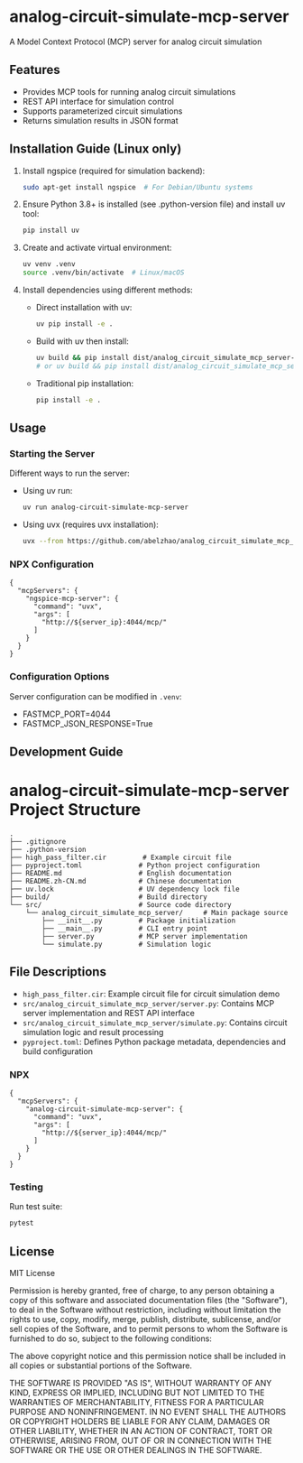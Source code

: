 # analog-circuit-simulate-mcp-server

A Model Context Protocol (MCP) server for analog circuit simulation

## Features

- Provides MCP tools for running analog circuit simulations
- REST API interface for simulation control
- Supports parameterized circuit simulations
- Returns simulation results in JSON format

## Installation Guide (Linux only)

1. Install ngspice (required for simulation backend):
   ```bash
   sudo apt-get install ngspice  # For Debian/Ubuntu systems
   ```

2. Ensure Python 3.8+ is installed (see .python-version file) and install uv tool:
   ```bash
   pip install uv
   ```

3. Create and activate virtual environment:
   ```bash
   uv venv .venv
   source .venv/bin/activate  # Linux/macOS
   ```

4. Install dependencies using different methods:
   - Direct installation with uv:
     ```bash
     uv pip install -e .
     ```
   - Build with uv then install:
     ```bash
     uv build && pip install dist/analog_circuit_simulate_mcp_server-${version}-py3-none-any.whl
     # or uv build && pip install dist/analog_circuit_simulate_mcp_server-${version}.tar.gz
     ```
   - Traditional pip installation:
     ```bash
     pip install -e .
     ```

## Usage

### Starting the Server
Different ways to run the server:
- Using uv run:
  ```bash
  uv run analog-circuit-simulate-mcp-server
  ```
- Using uvx (requires uvx installation):
  ```bash
  uvx --from https://github.com/abelzhao/analog_circuit_simulate_mcp_server.git ngspice-mcp-server
  ```

### NPX Configuration
```
{
  "mcpServers": {
    "ngspice-mcp-server": {
      "command": "uvx",
      "args": [
        "http://${server_ip}:4044/mcp/"
      ]
    }
  }
}
```

### Configuration Options

Server configuration can be modified in `.venv`:
- FASTMCP_PORT=4044
- FASTMCP_JSON_RESPONSE=True

## Development Guide

# analog-circuit-simulate-mcp-server Project Structure

```
.
├── .gitignore
├── .python-version
├── high_pass_filter.cir         # Example circuit file
├── pyproject.toml              # Python project configuration
├── README.md                   # English documentation
├── README.zh-CN.md             # Chinese documentation
├── uv.lock                     # UV dependency lock file
├── build/                      # Build directory
└── src/                        # Source code directory
    └── analog_circuit_simulate_mcp_server/     # Main package source
        ├── __init__.py         # Package initialization
        ├── __main__.py         # CLI entry point
        ├── server.py           # MCP server implementation
        └── simulate.py         # Simulation logic
```

## File Descriptions

- `high_pass_filter.cir`: Example circuit file for circuit simulation demo
- `src/analog_circuit_simulate_mcp_server/server.py`: Contains MCP server implementation and REST API interface
- `src/analog_circuit_simulate_mcp_server/simulate.py`: Contains circuit simulation logic and result processing
- `pyproject.toml`: Defines Python package metadata, dependencies and build configuration


### NPX
```
{
  "mcpServers": {
    "analog-circuit-simulate-mcp-server": {
      "command": "uvx",
      "args": [
        "http://${server_ip}:4044/mcp/"
      ]
    }
  }
}
```


### Testing

Run test suite:
```bash
pytest
```

## License

MIT License

Permission is hereby granted, free of charge, to any person obtaining a copy
of this software and associated documentation files (the "Software"), to deal
in the Software without restriction, including without limitation the rights
to use, copy, modify, merge, publish, distribute, sublicense, and/or sell
copies of the Software, and to permit persons to whom the Software is
furnished to do so, subject to the following conditions:

The above copyright notice and this permission notice shall be included in all
copies or substantial portions of the Software.

THE SOFTWARE IS PROVIDED "AS IS", WITHOUT WARRANTY OF ANY KIND, EXPRESS OR
IMPLIED, INCLUDING BUT NOT LIMITED TO THE WARRANTIES OF MERCHANTABILITY,
FITNESS FOR A PARTICULAR PURPOSE AND NONINFRINGEMENT. IN NO EVENT SHALL THE
AUTHORS OR COPYRIGHT HOLDERS BE LIABLE FOR ANY CLAIM, DAMAGES OR OTHER
LIABILITY, WHETHER IN AN ACTION OF CONTRACT, TORT OR OTHERWISE, ARISING FROM,
OUT OF OR IN CONNECTION WITH THE SOFTWARE OR THE USE OR OTHER DEALINGS IN THE
SOFTWARE.
